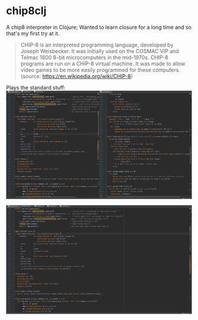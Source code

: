 # chip8clj

A chip8 interpreter in Clojure; Wanted to learn closure for a long time and so that's my first try at it.

>CHIP-8 is an interpreted programming language, developed by Joseph Weisbecker. It was initially used on the COSMAC VIP and Telmac 1800 8-bit microcomputers in the mid-1970s. CHIP-8 programs are run on a CHIP-8 virtual machine. It was made to allow video games to be more easily programmed for these computers.
>(source: https://en.wikipedia.org/wiki/CHIP-8)
  
Plays the standard stuff:  
![Alt text](./img/tetris.gif?raw=true "Tetris")  
    
![Alt text](./img/brix.gif?raw=true "Tetris")
